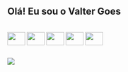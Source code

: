 ## Olá! Eu sou o Valter Goes


<!-- <img  height="180em" width="50%" src="https://github-readme-stats-git-masterrstaa-rickstaa.vercel.app/api?username=ValterGoes&show_icons=true&theme=tokyonight&iclude_all_commits=true&count_private=true"><img  height="180em" width="50%"  src="https://github-readme-stats-git-masterrstaa-rickstaa.vercel.app/api/top-langs/?username=ValterGoes&show_icons=true&theme=tokyonight&layout=compact">
 -->

<div style="display: inline-block;"><br>
  <img align="center" height="30" width="40" src="https://cdn.jsdelivr.net/gh/devicons/devicon/icons/javascript/javascript-original.svg">
  <img align="center" height="30" width="40" src="https://cdn.jsdelivr.net/gh/devicons/devicon/icons/html5/html5-original.svg">
  <img align="center" height="30" width="40" src="https://cdn.jsdelivr.net/gh/devicons/devicon/icons/css3/css3-original.svg">
  <img align="center" height="30" width="40" src="https://cdn.jsdelivr.net/gh/devicons/devicon/icons/python/python-original.svg">
  <img align="center" height="30" width="40" src="https://cdn.jsdelivr.net/gh/devicons/devicon/icons/react/react-original.svg">
</div>

##

<div>
<a href="https://www.linkedin.com/in/valter-goes-896782249" target= "_blanck"><img src="https://img.shields.io/badge/LinkedIn-0077B5?style=for-the-badge&logo=linkedin&logoColor=white" target="_blanck"></a>
</div>
